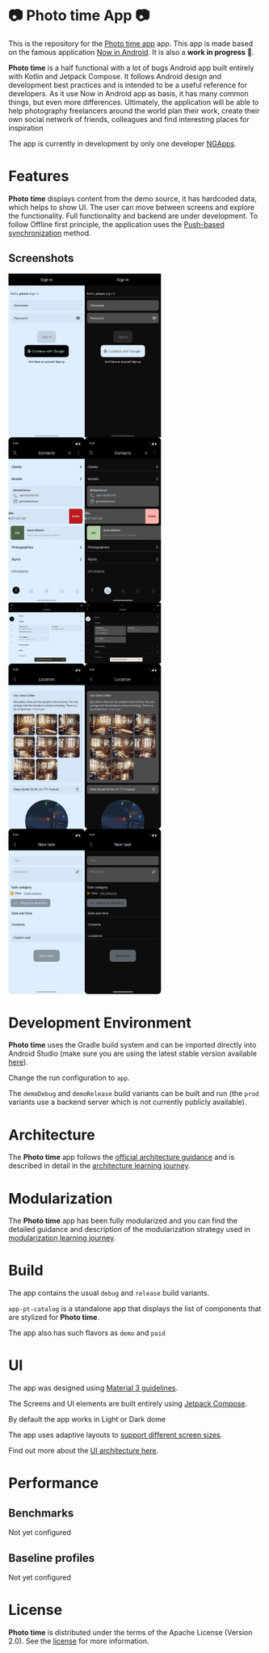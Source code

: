 📷 Photo time App 📷
=====================

This is the repository for the [Photo time app](https://github.com/ngapp-dev/photo-time)
app. This app is made based on the famous application [Now in Android](https://developer.android.com/series/now-in-android).
It is also a **work in progress** 🚧.

**Photo time** is a half functional with a lot of bugs Android app built entirely with Kotlin and Jetpack Compose. It
follows Android design and development best practices and is intended to be a useful reference
for developers. As it use Now in Android app as basis, it has many common things, but even more differences.
Ultimately, the application will be able to help photography freelancers around the world plan their work,
create their own social network of friends, colleagues and find interesting places for inspiration

The app is currently in development by only one developer [NGApps](https://github.com/ngapp-dev).

# Features

**Photo time** displays content from the demo source, it has hardcoded data, which helps to show UI.
The user can move between screens and explore the functionality.
Full functionality and backend are under development. To follow Offline first principle, the application uses
the [Push-based synchronization](https://developer.android.com/topic/architecture/data-layer/offline-first) method.

## Screenshots
<div style="display:flex;">
<img alt="Calendar screen" src="screenshots/Sign%20in%20screen.jpg" width="30%">
<img alt="Calendar screen dark" src="screenshots/Sign%20in%20screen%20dark.jpg" width="30%">
</div>
<div style="display:flex;">
<img alt="Calendar screen" src="screenshots/Contacts%20screen.png" width="30%">
<img alt="Calendar screen dark" src="screenshots/Contacts%20screen%20dark.png" width="30%">
</div>
<div style="display:flex;">
<img alt="Contacts screen" src="screenshots/Contacts%20screen%20tablet.png" width="30%">
<img alt="Contacts screen dark" src="screenshots/Contacts%20screen%20tablet%20dark.png" width="30%">
</div>
<div style="display:flex;">
<img alt="Location screen" src="screenshots/Location%20screen.png" width="30%">
<img alt="Location screen dark" src="screenshots/Location%20screen%20dark.png" width="30%">
</div>
<div style="display:flex;">
<img alt="Task screen" src="screenshots/Task%20screen.png" width="30%">
<img alt="Task screen dark" src="screenshots/Task%20screen%20dark.png" width="30%">
</div>

# Development Environment

**Photo time** uses the Gradle build system and can be imported directly into Android Studio (make sure you are using the latest stable version available [here](https://developer.android.com/studio)).

Change the run configuration to `app`.

The `demoDebug` and `demoRelease` build variants can be built and run (the `prod` variants use a backend server which is not currently publicly available).

# Architecture

The **Photo time** app follows the
[official architecture guidance](https://developer.android.com/topic/architecture)
and is described in detail in the
[architecture learning journey](docs/ArchitectureLearningJourney.md).

# Modularization

The **Photo time** app has been fully modularized and you can find the detailed guidance and
description of the modularization strategy used in
[modularization learning journey](docs/ModularizationLearningJourney.md).

# Build

The app contains the usual `debug` and `release` build variants.

`app-pt-catalog` is a standalone app that displays the list of components that are stylized for
**Photo time**.

The app also has such flavors as `demo` and `paid`

# UI
The app was designed using [Material 3 guidelines](https://m3.material.io/).

The Screens and UI elements are built entirely using [Jetpack Compose](https://developer.android.com/jetpack/compose).

By default the app works in Light or Dark dome

The app uses adaptive layouts to
[support different screen sizes](https://developer.android.com/guide/topics/large-screens/support-different-screen-sizes).

Find out more about the [UI architecture here](docs/ArchitectureLearningJourney.md#ui-layer).

# Performance

## Benchmarks

Not yet configured

## Baseline profiles

Not yet configured

# License

**Photo time** is distributed under the terms of the Apache License (Version 2.0). See the
[license](LICENSE) for more information.
